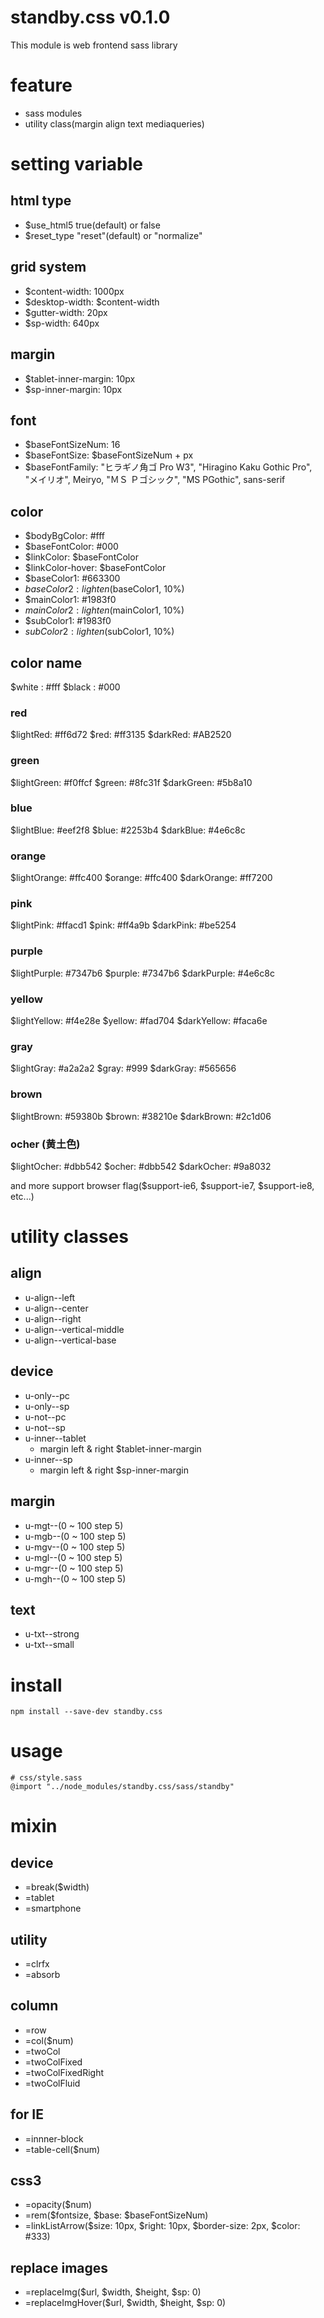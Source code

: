 # standby.css v0.1.0

This module is web frontend sass library


# feature
- sass modules
- utility class(margin align text mediaqueries)

# setting variable

## html type
- $use_html5 true(default) or false
- $reset_type  "reset"(default) or "normalize"

## grid system
- $content-width: 1000px
- $desktop-width: $content-width
- $gutter-width: 20px
- $sp-width: 640px

## margin
- $tablet-inner-margin: 10px
- $sp-inner-margin: 10px

## font
- $baseFontSizeNum: 16
- $baseFontSize: $baseFontSizeNum + px
- $baseFontFamily: "ヒラギノ角ゴ Pro W3", "Hiragino Kaku Gothic Pro", "メイリオ", Meiryo, "ＭＳ Ｐゴシック", "MS PGothic", sans-serif

## color
- $bodyBgColor: #fff
- $baseFontColor: #000
- $linkColor: $baseFontColor
- $linkColor-hover: $baseFontColor
- $baseColor1: #663300
- $baseColor2: lighten($baseColor1, 10%)
- $mainColor1: #1983f0
- $mainColor2: lighten($mainColor1, 10%)
- $subColor1: #1983f0
- $subColor2: lighten($subColor1, 10%)

## color name
$white : #fff
$black : #000

### red
$lightRed: #ff6d72
$red: #ff3135
$darkRed: #AB2520

### green
$lightGreen: #f0ffcf
$green: #8fc31f
$darkGreen: #5b8a10

### blue
$lightBlue: #eef2f8
$blue: #2253b4
$darkBlue: #4e6c8c

### orange
$lightOrange: #ffc400
$orange: #ffc400
$darkOrange: #ff7200

### pink
$lightPink: #ffacd1
$pink: #ff4a9b
$darkPink: #be5254

### purple
$lightPurple: #7347b6
$purple: #7347b6
$darkPurple: #4e6c8c

### yellow
$lightYellow: #f4e28e
$yellow: #fad704
$darkYellow: #faca6e

### gray
$lightGray: #a2a2a2
$gray: #999
$darkGray: #565656

### brown
$lightBrown: #59380b
$brown: #38210e
$darkBrown: #2c1d06

### ocher (黄土色)
$lightOcher: #dbb542
$ocher: #dbb542
$darkOcher: #9a8032


and more support browser flag($support-ie6, $support-ie7, $support-ie8, etc...)


# utility classes

## align
- u-align--left
- u-align--center
- u-align--right
- u-align--vertical-middle
- u-align--vertical-base

## device
- u-only--pc
- u-only--sp
- u-not--pc
- u-not--sp
- u-inner--tablet
    + margin left & right $tablet-inner-margin
- u-inner--sp
    + margin left & right $sp-inner-margin

## margin
- u-mgt--(0 ~ 100 step 5)
- u-mgb--(0 ~ 100 step 5)
- u-mgv--(0 ~ 100 step 5)
- u-mgl--(0 ~ 100 step 5)
- u-mgr--(0 ~ 100 step 5)
- u-mgh--(0 ~ 100 step 5)

## text
- u-txt--strong
- u-txt--small


# install
```
npm install --save-dev standby.css
```


# usage
```
# css/style.sass
@import "../node_modules/standby.css/sass/standby"
```


# mixin

## device
- =break($width)
- =tablet
- =smartphone

## utility
- =clrfx
- =absorb

## column
- =row
- =col($num)
- =twoCol
- =twoColFixed
- =twoColFixedRight
- =twoColFluid

## for IE
- =innner-block
- =table-cell($num)

## css3
- =opacity($num)
- =rem($fontsize, $base: $baseFontSizeNum)
- =linkListArrow($size: 10px, $right: 10px, $border-size: 2px, $color: #333)

## replace images
- =replaceImg($url, $width, $height, $sp: 0)
- =replaceImgHover($url, $width, $height, $sp: 0)

